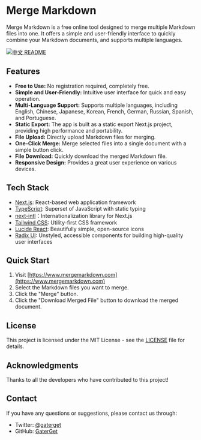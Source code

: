 # Merge Markdown

Merge Markdown is a free online tool designed to merge multiple Markdown files into one. It offers a simple and user-friendly interface to quickly combine your Markdown documents, and supports multiple languages.

[![中文 README](https://img.shields.io/badge/README-%E4%B8%AD%E6%96%87-blue)](README_zh-CN.md)

## Features

*   **Free to Use:** No registration required, completely free.
*   **Simple and User-Friendly:** Intuitive user interface for quick and easy operation.
*   **Multi-Language Support:** Supports multiple languages, including English, Chinese, Japanese, Korean, French, German, Russian, Spanish, and Portuguese.
*   **Static Export:** The app is built as a static export Next.js project, providing high performance and portability.
*   **File Upload:** Directly upload Markdown files for merging.
*   **One-Click Merge:** Merge selected files into a single document with a simple button click.
*   **File Download:** Quickly download the merged Markdown file.
*   **Responsive Design:** Provides a great user experience on various devices.

## Tech Stack

*   [Next.js](https://nextjs.org/): React-based web application framework
*   [TypeScript](https://www.typescriptlang.org/): Superset of JavaScript with static typing
*   [next-intl](https://next-intl-docs.vercel.app/)：Internationalization library for Next.js
*   [Tailwind CSS](https://tailwindcss.com/): Utility-first CSS framework
*   [Lucide React](https://lucide.dev/): Beautifully simple, open-source icons
*   [Radix UI](https://www.radix-ui.com/): Unstyled, accessible components for building high-quality user interfaces

## Quick Start

1.  Visit [https://www.mergemarkdown.com](https://www.mergemarkdown.com)
2.  Select the Markdown files you want to merge.
3.  Click the "Merge" button.
4.  Click the "Download Merged File" button to download the merged document.

## License

This project is licensed under the MIT License - see the [LICENSE](LICENSE) file for details.

## Acknowledgments

Thanks to all the developers who have contributed to this project!

## Contact

If you have any questions or suggestions, please contact us through:

*   Twitter: [@gaterget](https://x.com/gaterget)
*   GitHub: [GaterGet](https://github.com/GaterGet)